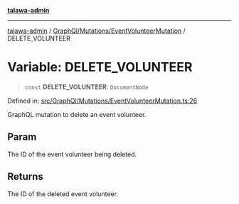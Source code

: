 [**talawa-admin**](../../../../README.md)

***

[talawa-admin](../../../../modules.md) / [GraphQl/Mutations/EventVolunteerMutation](../README.md) / DELETE\_VOLUNTEER

# Variable: DELETE\_VOLUNTEER

> `const` **DELETE\_VOLUNTEER**: `DocumentNode`

Defined in: [src/GraphQl/Mutations/EventVolunteerMutation.ts:26](https://github.com/bint-Eve/talawa-admin/blob/e05e1a03180dbbfc7ba850102958ea6b6cd4b01e/src/GraphQl/Mutations/EventVolunteerMutation.ts#L26)

GraphQL mutation to delete an event volunteer.

## Param

The ID of the event volunteer being deleted.

## Returns

The ID of the deleted event volunteer.
